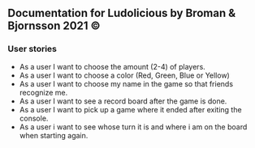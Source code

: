 ## Documentation for Ludolicious by Broman & Bjornsson 2021 ©

### User stories
* As a user I want to choose the amount (2-4) of players.
* As a user I want to choose a color (Red, Green, Blue or Yellow)
* As a user I want to choose my name in the game so that friends recognize me.
* As a user I want to see a record board after the game is done.
* As a user I want to pick up a game where it ended after exiting the console.
* As a user i want to see whose turn it is and where i am on the board when starting again.
